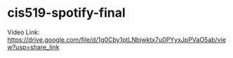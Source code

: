 # cis519-spotify-final


Video Link: https://drive.google.com/file/d/1g0Cby1ptLNbjwktx7u0PYyxJpPVaO5ab/view?usp=share_link 
